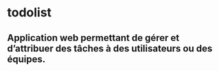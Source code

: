 # todolist

## Application web permettant de gérer et d’attribuer des tâches à des utilisateurs ou des équipes.
